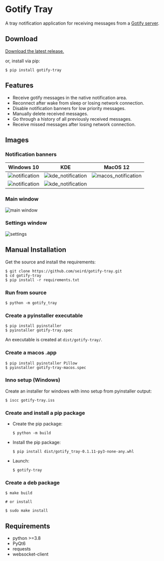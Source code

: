 # Gotify Tray


A tray notification application for receiving messages from a [Gotify server](https://github.com/gotify/server).


## Download


[Download the latest release.](https://github.com/seird/gotify-tray/releases/latest)

or, install via pip:
```
$ pip install gotify-tray
```


## Features

- Receive gotify messages in the native notification area.
- Reconnect after wake from sleep or losing network connection.
- Disable notification banners for low priority messages.
- Manually delete received messages.
- Go through a history of all previously received messages.
- Receive missed messages after losing network connection.


## Images

### Notification banners

Windows 10                                         |  KDE                                                      |  MacOS 12
:-------------------------------------------------:|:---------------------------------------------------------:|:---------------------------------------------------------:
![notification](https://raw.githubusercontent.com/seird/gotify-tray/master/images/notification.png)            |  ![kde_notification](https://raw.githubusercontent.com/seird/gotify-tray/master/images/kde_notification.png)      |  ![macos_notification](https://raw.githubusercontent.com/seird/gotify-tray/master/images/macos_notification.png)
![notification](https://raw.githubusercontent.com/seird/gotify-tray/master/images/notification_centre.png)     |  ![kde_notification](https://raw.githubusercontent.com/seird/gotify-tray/master/images/kde_notification_centre.png) |  

### Main window
![main window](https://raw.githubusercontent.com/seird/gotify-tray/master/images/main_window.png)

### Settings window
![settings](https://raw.githubusercontent.com/seird/gotify-tray/master/images/settings.png)


## Manual Installation

Get the source and install the requirements:

```
$ git clone https://github.com/seird/gotify-tray.git
$ cd gotify-tray
$ pip install -r requirements.txt
```


### Run from source

```
$ python -m gotify_tray
```

### Create a pyinstaller executable

```
$ pip install pyinstaller
$ pyinstaller gotify-tray.spec
```
An executable is created at `dist/gotify-tray/`.

### Create a macos .app

```
$ pip install pyinstaller Pillow
$ pyinstaller gotify-tray-macos.spec
```

### Inno setup (Windows)

Create an installer for windows with inno setup from pyinstaller output:

```
$ iscc gotify-tray.iss
```

### Create and install a pip package

- Create the pip package:
    ```
    $ python -m build
    ```

- Install the pip package:
    ```
    $ pip install dist/gotify_tray-0.1.11-py3-none-any.whl
    ```

- Launch:
    ```
    $ gotify-tray
    ```

### Create a deb package

```
$ make build

# or install

$ sudo make install
```


## Requirements

- python >=3.8
- PyQt6
- requests
- websocket-client
